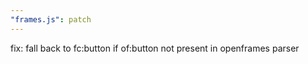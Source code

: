 ```yaml
---
"frames.js": patch
---
```


fix: fall back to fc:button if of:button not present in openframes parser
